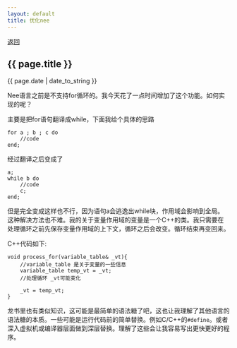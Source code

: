 ```yaml
---
layout: default
title: 优化nee
---
```

<a href="https://wangxiaozhi123.github.io">返回</a>
<h2>{{ page.title }}</h2>
<p>{{ page.date | date_to_string }}</p>
Nee语言之前是不支持for循环的。我今天花了一点时间增加了这个功能。如何实现的呢？

主要是把for语句翻译成while，下面我给个具体的思路
<pre><code>for a ; b ; c do
    //code
end;
</code></pre>
经过翻译之后变成了
<pre><code>a;
while b do
    //code
    c;
end;
</code></pre>
但是完全变成这样也不行，因为语句a会逃逸出while块，作用域会影响到全局。这种解决方法也不难。我的关于变量作用域的变量是一个C++的类。我只需要在处理循环之前先保存变量作用域的上下文，循环之后会改变。循环结束再变回来。

C++代码如下:
<pre><code>void process_for(variable_table& _vt){
    //variable_table 是关于变量的一些信息
    variable_table temp_vt = _vt;
    //处理循环 _vt可能变化
    
    _vt = temp_vt;
}
</code></pre>

龙书里也有类似知识，这可能是最简单的语法糖了吧，这也让我理解了其他语言的语法糖的本质。一些可能是运行代码前的简单替换。例如C/C++的```#define```。或者深入虚拟机或编译器层面做到深层替换。理解了这些会让我容易写出更快更好的程序。
